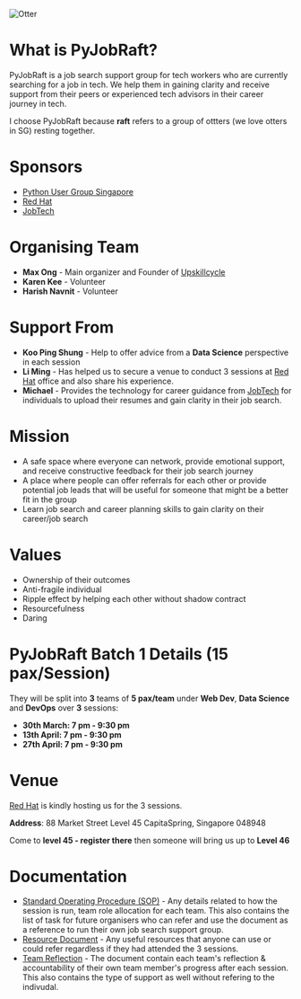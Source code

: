 ![Otter](https://github.com/pythonsingapore/pyjobraft/blob/main/assets/otter.png)

# What is PyJobRaft?
PyJobRaft is a job search support group for tech workers who are currently searching for a job in tech. We help them in gaining clarity and receive support from their peers or experienced tech advisors in their career journey in tech.

I choose PyJobRaft because **raft** refers to a group of ottters (we love otters in SG) resting together.

# Sponsors
- [Python User Group Singapore](https://pugs.org.sg/)
- [Red Hat](https://www.redhat.com/en/authors/red-hat-asia-pacific-team)
- [JobTech](https://jobtech.co/)

# Organising Team

- **Max Ong** - Main organizer and Founder of [Upskillcycle](https://www.upskillcycle.com/)
- **Karen Kee** - Volunteer
- **Harish Navnit** -  Volunteer

# Support From

- **Koo Ping Shung** - Help to offer advice from a **Data Science** perspective in each session
- **Li Ming** - Has helped us to secure a venue to conduct 3 sessions at [Red Hat](https://www.redhat.com/en/authors/red-hat-asia-pacific-team) office and also share his experience.
- **Michael** - Provides the technology for career guidance from [JobTech](https://jobtech.co/) for individuals to upload their resumes and gain clarity in their job search.


# Mission

- A safe space where everyone can network, provide emotional support, and receive constructive feedback for their job search journey
- A place where people can offer referrals for each other or provide potential job leads that will be useful for someone that might be a better fit in the group
- Learn job search and career planning skills to gain clarity on their career/job search

# Values

- Ownership of their outcomes
- Anti-fragile individual
- Ripple effect by helping each other without shadow contract
- Resourcefulness
- Daring

# PyJobRaft Batch 1 Details (15 pax/Session)
They will be split into **3** teams of **5 pax/team** under **Web Dev**, **Data Science** and **DevOps** over **3** sessions:

- **30th March: 7 pm - 9:30 pm**
- **13th April: 7 pm - 9:30 pm**
- **27th April: 7 pm - 9:30 pm**

# Venue
[Red Hat](https://www.redhat.com/en/services/consulting) is kindly hosting us for the 3 sessions.

**Address**: 88 Market Street Level 45 CapitaSpring, Singapore 048948

Come to **level 45 - register there** then someone will bring us up to **Level 46**


# Documentation
- [Standard Operating Procedure (SOP)](docs/SOP.md) - Any details related to how the session is run, team role allocation for each team. This also contains the list of task for future organisers who can refer and use the document as a reference to run their own job search support group. 
- [Resource Document](docs/Resource_Document.md) - Any useful resources that anyone can use or could refer regardless if they had attended the 3 sessions.
- [Team Reflection](docs/Team_Reflections.md) - The document contain each team's reflection & accountability of their own team member's progress after each session. This also contains the type of support as well without refering to the indivudal.
